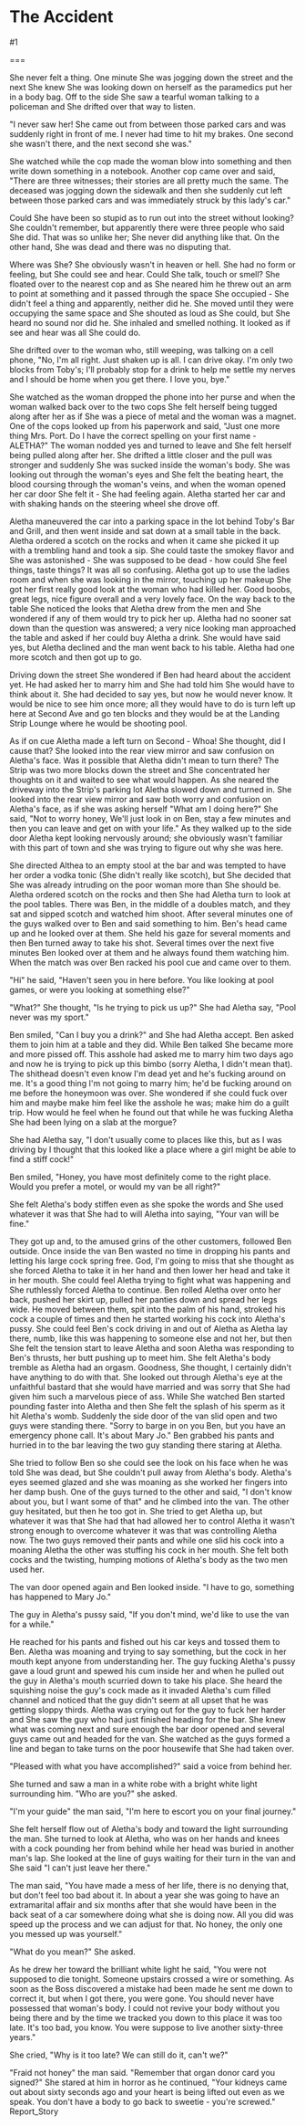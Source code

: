 The Accident
============
#1 

 

 

===

She never felt a thing. One minute She was jogging down the street and the next She knew She was looking down on herself as the paramedics put her in a body bag. Off to the side She saw a tearful woman talking to a policeman and She drifted over that way to listen. 

 "I never saw her! She came out from between those parked cars and was suddenly right in front of me. I never had time to hit my brakes. One second she wasn't there, and the next second she was." 

 She watched while the cop made the woman blow into something and then write down something in a notebook. Another cop came over and said, "There are three witnesses; their stories are all pretty much the same. The deceased was jogging down the sidewalk and then she suddenly cut left between those parked cars and was immediately struck by this lady's car." 

 Could She have been so stupid as to run out into the street without looking? She couldn't remember, but apparently there were three people who said She did. That was so unlike her; She never did anything like that. On the other hand, She was dead and there was no disputing that. 

 Where was She? She obviously wasn't in heaven or hell. She had no form or feeling, but She could see and hear. Could She talk, touch or smell? She floated over to the nearest cop and as She neared him he threw out an arm to point at something and it passed through the space She occupied - She didn't feel a thing and apparently, neither did he. She moved until they were occupying the same space and She shouted as loud as She could, but She heard no sound nor did he. She inhaled and smelled nothing. It looked as if see and hear was all She could do. 

 She drifted over to the woman who, still weeping, was talking on a cell phone, "No, I'm all right. Just shaken up is all. I can drive okay. I'm only two blocks from Toby's; I'll probably stop for a drink to help me settle my nerves and I should be home when you get there. I love you, bye." 

 She watched as the woman dropped the phone into her purse and when the woman walked back over to the two cops She felt herself being tugged along after her as if She was a piece of metal and the woman was a magnet. One of the cops looked up from his paperwork and said, "Just one more thing Mrs. Port. Do I have the correct spelling on your first name - ALETHA?" The woman nodded yes and turned to leave and She felt herself being pulled along after her. She drifted a little closer and the pull was stronger and suddenly She was sucked inside the woman's body. She was looking out through the woman's eyes and She felt the beating heart, the blood coursing through the woman's veins, and when the woman opened her car door She felt it - She had feeling again. Aletha started her car and with shaking hands on the steering wheel she drove off. 

 Aletha maneuvered the car into a parking space in the lot behind Toby's Bar and Grill, and then went inside and sat down at a small table in the back. Aletha ordered a scotch on the rocks and when it came she picked it up with a trembling hand and took a sip. She could taste the smokey flavor and She was astonished - She was supposed to be dead - how could She feel things, taste things? It was all so confusing. Aletha got up to use the ladies room and when she was looking in the mirror, touching up her makeup She got her first really good look at the woman who had killed her. Good boobs, great legs, nice figure overall and a very lovely face. On the way back to the table She noticed the looks that Aletha drew from the men and She wondered if any of them would try to pick her up. Aletha had no sooner sat down than the question was answered; a very nice looking man approached the table and asked if her could buy Aletha a drink. She would have said yes, but Aletha declined and the man went back to his table. Aletha had one more scotch and then got up to go. 

 Driving down the street She wondered if Ben had heard about the accident yet. He had asked her to marry him and She had told him She would have to think about it. She had decided to say yes, but now he would never know. It would be nice to see him once more; all they would have to do is turn left up here at Second Ave and go ten blocks and they would be at the Landing Strip Lounge where he would be shooting pool. 

 As if on cue Aletha made a left turn on Second - Whoa! She thought, did I cause that? She looked into the rear view mirror and saw confusion on Aletha's face. Was it possible that Aletha didn't mean to turn there? The Strip was two more blocks down the street and She concentrated her thoughts on it and waited to see what would happen. As she neared the driveway into the Strip's parking lot Aletha slowed down and turned in. She looked into the rear view mirror and saw both worry and confusion on Aletha's face, as if she was asking herself "What am I doing here?" She said, "Not to worry honey, We'll just look in on Ben, stay a few minutes and then you can leave and get on with your life." As they walked up to the side door Aletha kept looking nervously around; she obviously wasn't familiar with this part of town and she was trying to figure out why she was here. 

 She directed Althea to an empty stool at the bar and was tempted to have her order a vodka tonic (She didn't really like scotch), but She decided that She was already intruding on the poor woman more than She should be. Aletha ordered scotch on the rocks and then She had Aletha turn to look at the pool tables. There was Ben, in the middle of a doubles match, and they sat and sipped scotch and watched him shoot. After several minutes one of the guys walked over to Ben and said something to him. Ben's head came up and he looked over at them. She held his gaze for several moments and then Ben turned away to take his shot. Several times over the next five minutes Ben looked over at them and he always found them watching him. When the match was over Ben racked his pool cue and came over to them. 

 "Hi" he said, "Haven't seen you in here before. You like looking at pool games, or were you looking at something else?" 

 "What?" She thought, "Is he trying to pick us up?" She had Aletha say, "Pool never was my sport." 

 Ben smiled, "Can I buy you a drink?" and She had Aletha accept. Ben asked them to join him at a table and they did. While Ben talked She became more and more pissed off. This asshole had asked me to marry him two days ago and now he is trying to pick up this bimbo (sorry Aletha, I didn't mean that). The shithead doesn't even know I'm dead yet and he's fucking around on me. It's a good thing I'm not going to marry him; he'd be fucking around on me before the honeymoon was over. She wondered if she could fuck over him and maybe make him feel like the asshole he was; make him do a guilt trip. How would he feel when he found out that while he was fucking Aletha She had been lying on a slab at the morgue? 

 She had Aletha say, "I don't usually come to places like this, but as I was driving by I thought that this looked like a place where a girl might be able to find a stiff cock!" 

 Ben smiled, "Honey, you have most definitely come to the right place. Would you prefer a motel, or would my van be all right?" 

 She felt Aletha's body stiffen even as she spoke the words and She used whatever it was that She had to will Aletha into saying, "Your van will be fine." 

 They got up and, to the amused grins of the other customers, followed Ben outside. Once inside the van Ben wasted no time in dropping his pants and letting his large cock spring free. God, I'm going to miss that she thought as she forced Aletha to take it in her hand and then lower her head and take it in her mouth. She could feel Aletha trying to fight what was happening and She ruthlessly forced Aletha to continue. Ben rolled Aletha over onto her back, pushed her skirt up, pulled her panties down and spread her legs wide. He moved between them, spit into the palm of his hand, stroked his cock a couple of times and then he started working his cock into Aletha's pussy. She could feel Ben's cock driving in and out of Aletha as Aletha lay there, numb, like this was happening to someone else and not her, but then She felt the tension start to leave Aletha and soon Aletha was responding to Ben's thrusts, her butt pushing up to meet him. She felt Aletha's body tremble as Aletha had an orgasm. Goodness, She thought, I certainly didn't have anything to do with that. She looked out through Aletha's eye at the unfaithful bastard that she would have married and was sorry that She had given him such a marvelous piece of ass. While She watched Ben started pounding faster into Aletha and then She felt the splash of his sperm as it hit Aletha's womb. Suddenly the side door of the van slid open and two guys were standing there. "Sorry to barge in on you Ben, but you have an emergency phone call. It's about Mary Jo." Ben grabbed his pants and hurried in to the bar leaving the two guy standing there staring at Aletha. 

 

 She tried to follow Ben so she could see the look on his face when he was told She was dead, but She couldn't pull away from Aletha's body. Aletha's eyes seemed glazed and she was moaning as she worked her fingers into her damp bush. One of the guys turned to the other and said, "I don't know about you, but I want some of that" and he climbed into the van. The other guy hesitated, but then he too got in. She tried to get Aletha up, but whatever it was that She had that had allowed her to control Aletha it wasn't strong enough to overcome whatever it was that was controlling Aletha now. The two guys removed their pants and while one slid his cock into a moaning Aletha the other was stuffing his cock in her mouth. She felt both cocks and the twisting, humping motions of Aletha's body as the two men used her. 

 The van door opened again and Ben looked inside. "I have to go, something has happened to Mary Jo." 

 The guy in Aletha's pussy said, "If you don't mind, we'd like to use the van for a while." 

 He reached for his pants and fished out his car keys and tossed them to Ben. Aletha was moaning and trying to say something, but the cock in her mouth kept anyone from understanding her. The guy fucking Aletha's pussy gave a loud grunt and spewed his cum inside her and when he pulled out the guy in Aletha's mouth scurried down to take his place. She heard the squishing noise the guy's cock made as it invaded Aletha's cum filled channel and noticed that the guy didn't seem at all upset that he was getting sloppy thirds. Aletha was crying out for the guy to fuck her harder and She saw the guy who had just finished heading for the bar. She knew what was coming next and sure enough the bar door opened and several guys came out and headed for the van. She watched as the guys formed a line and began to take turns on the poor housewife that She had taken over. 

 "Pleased with what you have accomplished?" said a voice from behind her. 

 She turned and saw a man in a white robe with a bright white light surrounding him. "Who are you?" she asked. 

 "I'm your guide" the man said, "I'm here to escort you on your final journey." 

 She felt herself flow out of Aletha's body and toward the light surrounding the man. She turned to look at Aletha, who was on her hands and knees with a cock pounding her from behind while her head was buried in another man's lap. She looked at the line of guys waiting for their turn in the van and She said "I can't just leave her there." 

 The man said, "You have made a mess of her life, there is no denying that, but don't feel too bad about it. In about a year she was going to have an extramarital affair and six months after that she would have been in the back seat of a car somewhere doing what she is doing now. All you did was speed up the process and we can adjust for that. No honey, the only one you messed up was yourself." 

 "What do you mean?" She asked. 

 As he drew her toward the brilliant white light he said, "You were not supposed to die tonight. Someone upstairs crossed a wire or something. As soon as the Boss discovered a mistake had been made he sent me down to correct it, but when I got there, you were gone. You should never have possessed that woman's body. I could not revive your body without you being there and by the time we tracked you down to this place it was too late. It's too bad, you know. You were suppose to live another sixty-three years." 

 She cried, "Why is it too late? We can still do it, can't we?" 

 "Fraid not honey" the man said. "Remember that organ donor card you signed?" She stared at him in horror as he continued, "Your kidneys came out about sixty seconds ago and your heart is being lifted out even as we speak. You don't have a body to go back to sweetie - you're screwed." Report_Story 
